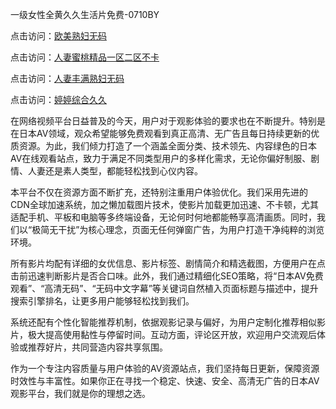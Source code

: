 一级女性全黄久久生活片免费-0710BY

点击访问：<a href="https://heiliaoxwd5i8.pages.dev">欧美熟妇无码</a>

点击访问：<a href="https://heiliaowt0d7p.pages.dev">人妻蜜桃精品一区二区不卡</a>

点击访问：<a href="https://heiliaoga6s9v.pages.dev">人妻丰满熟妇无码</a>

点击访问：<a href="https://heiliaoow5kzm.pages.dev">婷婷综合久久</a>

在网络视频平台日益普及的今天，用户对于观影体验的要求也在不断提升。特别是在日本AV领域，观众希望能够免费观看到真正高清、无广告且每日持续更新的优质资源。为此，我们倾力打造了一个涵盖全面分类、技术领先、内容绿色的日本AV在线观看站点，致力于满足不同类型用户的多样化需求，无论你偏好制服、剧情、人妻还是素人类型，都能轻松找到心仪内容。

本平台不仅在资源方面不断扩充，还特别注重用户体验优化。我们采用先进的CDN全球加速系统，加之懒加载图片技术，使影片加载更加迅速、不卡顿，尤其适配手机、平板和电脑等多终端设备，无论何时何地都能畅享高清画质。同时，我们以“极简无干扰”为核心理念，页面无任何弹窗广告，为用户打造干净纯粹的浏览环境。

所有影片均配有详细的女优信息、影片标签、剧情简介和精选截图，方便用户在点击前迅速判断影片是否合口味。此外，我们通过精细化SEO策略，将“日本AV免费观看”、“高清无码”、“无码中文字幕”等关键词自然植入页面标题与描述中，提升搜索引擎排名，让更多用户能够轻松找到我们。

系统还配有个性化智能推荐机制，依据观影记录与偏好，为用户定制化推荐相似影片，极大提高使用黏性与停留时间。互动方面，评论区开放，欢迎用户交流观后体验或推荐好片，共同营造内容共享氛围。

作为一个专注内容质量与用户体验的AV资源站点，我们坚持每日更新，保障资源时效性与丰富性。如果你正在寻找一个稳定、快速、安全、高清无广告的日本AV观影平台，我们就是你的理想之选。

<span style="display:none;">[Canonical link]( https://github.com/riben54550/840195 ）</span>
